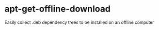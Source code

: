 apt-get-offline-download
========================

Easily collect .deb dependency trees to be installed on an offline computer
